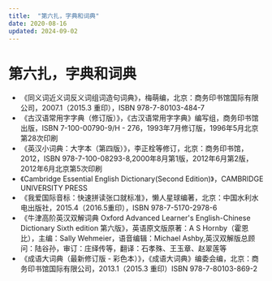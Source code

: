 ```yaml
---
title:  "第六扎，字典和词典"
date: 2020-08-16
updated: 2024-09-02
---
```


# 第六扎，字典和词典 #

- 《同义词近义词反义词组词造句词典》，梅萌编，北京：商务印书馆国际有限公司，2007.1（2015.3 重印），ISBN 978-7-80103-484-7
- 《古汉语常用字字典（修订版）》，《古汉语常用字字典》编写组，商务印书馆出版，ISBN 7-100-00790-9/H - 276，1993年7月修订版，1996年5月北京第28次印刷
- 《英汉小词典：大字本（第四版）》，李正栓等修订，北京：商务印书馆，2012，ISBN 978-7-100-08293-8,2000年8月第1版，2012年6月第2版，2012年6月北京第5次印刷
- 《Cambridge Essential English Dictionary(Second Edition)》，CAMBRIDGE UNIVERSITY PRESS
- 《我爱国际音标：快速拼读张口就标准》，懒人星球编著，北京：中国水利水电出版社，2015.4（2016.5重印），ISBN 978-7-5170-2978-6
- 《牛津高阶英汉双解词典 Oxford Advanced Learner's English-Chinese Dictionary Sixth edition 第六版》，英语原文版原著：A S Hornby（霍恩比），主编：Sally Wehmeier，语音编辑：Michael Ashby,英汉双解版总顾问：陆谷孙，审订：庄绎传等，翻译：石孝殊、王玉章、赵翠莲等
- 《成语大词典（最新修订版 - 彩色本）》，《成语大词典》编委会编，北京：商务印书馆国际有限公司，2013.1（2015.3 重印）ISBN 978-7-80103-869-2